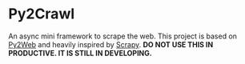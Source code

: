 # Py2Crawl
An async mini framework to scrape the web. This project is based on [Py2Web](https://github.com/iiestIT/Py2Web) and heavily inspired by [Scrapy](https://github.com/scrapy/scrapy).
**DO NOT USE THIS IN PRODUCTIVE. IT IS STILL IN DEVELOPING.**
